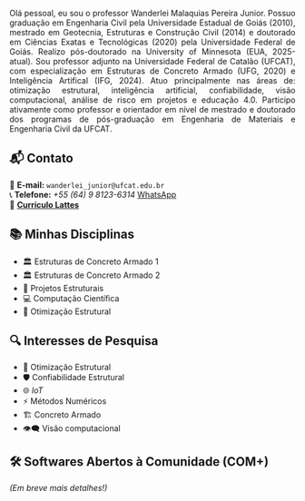 <p align="justify">
Olá pessoal, eu sou o professor Wanderlei Malaquias Pereira Junior. Possuo graduação em Engenharia Civil pela Universidade Estadual de Goiás (2010), mestrado em Geotecnia, Estruturas e Construção Civil (2014) e doutorado em Ciências Exatas e Tecnológicas (2020) pela Universidade Federal de Goiás. Realizo pós-doutorado na University of Minnesota (EUA, 2025-atual). Sou professor adjunto na Universidade Federal de Catalão (UFCAT), com especialização em Estruturas de Concreto Armado (UFG, 2020) e Inteligência Artifical (IFG, 2024). Atuo principalmente nas áreas de: otimização estrutural, inteligência artificial, confiabilidade, visão computacional, análise de risco em projetos e educação 4.0. Participo ativamente como professor e orientador em nível de mestrado e doutorado dos programas de pós-graduação em Engenharia de Materiais e Engenharia Civil da UFCAT.
</p>

## 📬 Contato  
📧 **E-mail:** `wanderlei_junior@ufcat.edu.br`  
📞 **Telefone:** _+55 (64) 9 8123-6314_ [WhatsApp](https://wa.me/5564981236314?text=Olá,%20tudo%20bem%3F)  
🔗 **[Currículo Lattes](http://lattes.cnpq.br/2268506213083114)**  

## 📚 **Minhas Disciplinas**  
- 🏛️ Estruturas de Concreto Armado 1
- 🏛️ Estruturas de Concreto Armado 2 
- 📐 Projetos Estruturais  
- 💻 Computação Científica  
- 🎯 Otimização Estrutural  

## 🔍 **Interesses de Pesquisa**    
- 🧮 Otimização Estrutural  
- 🛡️ Confiabilidade Estrutural    
- 🌐 _IoT_     
- ⚡ Métodos Numéricos    
- 🏗️ Concreto Armado  
- 👁️‍🗨️ Visão computacional  

## 🛠️ **Softwares Abertos à Comunidade (COM+)**  
*(Em breve mais detalhes!)*  
